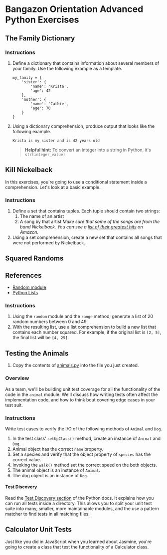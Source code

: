 # Bangazon Orientation Advanced Python Exercises

## The Family Dictionary

### Instructions

1. Define a dictionary that contains information about several members of your family. Use the following example as a template.
    ```
    my_family = {
        'sister': {
            'name': 'Krista',
            'age': 42
        },
        'mother': {
            'name': 'Cathie',
            'age': 70
        }
    }
    ```
2. Using a dictionary comprehension, produce output that looks like the following example.

    `Krista is my sister and is 42 years old`

    > **Helpful hint:** To convert an integer into a string in Python, it's `str(integer_value)`


## Kill Nickelback

In this exercises, you're going to use a conditional statement inside a comprehension. Let's look at a basic example.

### Instructions

1. Define a set that contains tuples. Each tuple should contain two strings:
    1. The name of an artist
    1. A song by that artist
    _Make sure that some of the songs are from the band Nickelback. You can see a [list of their greatest hits](https://www.amazon.com/Best-Nickelback-1/dp/B00FFERTUK/) on Amazon._
1. Using a set comprehension, create a new set that contains all songs that were not performed by Nickelback.


## Squared Randoms

## References

* [Random module](https://docs.python.org/3.6/library/random.html)
* [Python Lists](https://docs.python.org/3.6/tutorial/datastructures.html)

### Instructions

1. Using the `random` module and the `range` method, generate a list of 20 random numbers between 0 and 49.
1. With the resulting list, use a list comprehension to build a new list that contains each number squared. For example, if the original list is `[2, 5]`, the final list will be `[4, 25]`.


## Testing the Animals

1. Copy the contents of [animals.py](../resources/animal.py) into the file you just created.

### Overview

As a team, we'll be building unit test coverage for all the functionality of the code in the `animal` module. We'll discuss how writing tests often affect the implementation code, and how to think bout covering edge cases in your test suit.

### Instructions

Write test cases to verify the I/O of the following methods of `Animal` and `Dog`.

1. In the test class' `setUpClass()` method, create an instance of `Animal` and `Dog`.
1. Animal object has the correct `name` property.
1. Set a species and verify that the object property of `species` has the correct value.
1. Invoking the `walk()` method set the correct speed on the both objects.
1. The animal object is an instance of `Animal`.
1. The dog object is an instance of `Dog`.

#### Test Discovery

Read the [Test Discovery section](https://docs.python.org/3.3/library/unittest.html#unittest-test-discovery) of the Python docs. It explains how you can run all tests inside a directory. This allows you to split your unit test suite into many, smaller, more maintainable modules, and the use a pattern matcher to find tests in all matching files.


## Calculator Unit Tests

Just like you did in JavaScript when you learned about Jasmine, you're going to create a class that test the functionality of a Calculator class.
